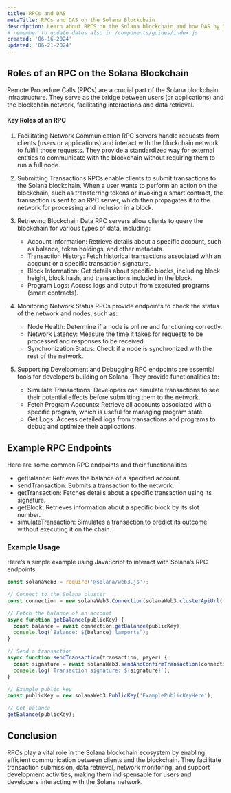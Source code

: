 ```yaml
---
title: RPCs and DAS
metaTitle: RPCs and DAS on the Solana Blockchain
description: Learn about RPCS on the Solana blockchain and how DAS by Metaplex aids in storing and reading data on Solana.
# remember to update dates also in /components/guides/index.js
created: '06-16-2024'
updated: '06-21-2024'
---
```


## Roles of an RPC on the Solana Blockchain
Remote Procedure Calls (RPCs) are a crucial part of the Solana blockchain infrastructure. They serve as the bridge between users (or applications) and the blockchain network, facilitating interactions and data retrieval.

#### Key Roles of an RPC
1. Facilitating Network Communication
RPC servers handle requests from clients (users or applications) and interact with the blockchain network to fulfill those requests. They provide a standardized way for external entities to communicate with the blockchain without requiring them to run a full node.

2. Submitting Transactions
RPCs enable clients to submit transactions to the Solana blockchain. When a user wants to perform an action on the blockchain, such as transferring tokens or invoking a smart contract, the transaction is sent to an RPC server, which then propagates it to the network for processing and inclusion in a block.

3. Retrieving Blockchain Data
RPC servers allow clients to query the blockchain for various types of data, including:

   - Account Information: Retrieve details about a specific account, such as balance, token holdings, and other metadata.
   - Transaction History: Fetch historical transactions associated with an account or a specific transaction signature.
   - Block Information: Get details about specific blocks, including block height, block hash, and transactions included in the block.
   - Program Logs: Access logs and output from executed programs (smart contracts).

4. Monitoring Network Status
RPCs provide endpoints to check the status of the network and nodes, such as:

   - Node Health: Determine if a node is online and functioning correctly.
   - Network Latency: Measure the time it takes for requests to be processed and responses to be received.
   - Synchronization Status: Check if a node is synchronized with the rest of the network.

5. Supporting Development and Debugging
RPC endpoints are essential tools for developers building on Solana. They provide functionalities to:

   - Simulate Transactions: Developers can simulate transactions to see their potential effects before submitting them to the network.
   - Fetch Program Accounts: Retrieve all accounts associated with a specific program, which is useful for managing program state.
   - Get Logs: Access detailed logs from transactions and programs to debug and optimize their applications.

## Example RPC Endpoints
Here are some common RPC endpoints and their functionalities:

- getBalance: Retrieves the balance of a specified account.
- sendTransaction: Submits a transaction to the network.
- getTransaction: Fetches details about a specific transaction using its signature.
- getBlock: Retrieves information about a specific block by its slot number.
- simulateTransaction: Simulates a transaction to predict its outcome without executing it on the chain.

### Example Usage
Here’s a simple example using JavaScript to interact with Solana’s RPC endpoints:

```javascript
const solanaWeb3 = require('@solana/web3.js');

// Connect to the Solana cluster
const connection = new solanaWeb3.Connection(solanaWeb3.clusterApiUrl('mainnet-beta'), 'confirmed');

// Fetch the balance of an account
async function getBalance(publicKey) {
  const balance = await connection.getBalance(publicKey);
  console.log(`Balance: ${balance} lamports`);
}

// Send a transaction
async function sendTransaction(transaction, payer) {
  const signature = await solanaWeb3.sendAndConfirmTransaction(connection, transaction, [payer]);
  console.log(`Transaction signature: ${signature}`);
}

// Example public key
const publicKey = new solanaWeb3.PublicKey('ExamplePublicKeyHere');

// Get balance
getBalance(publicKey);
```

## Conclusion
RPCs play a vital role in the Solana blockchain ecosystem by enabling efficient communication between clients and the blockchain. They facilitate transaction submission, data retrieval, network monitoring, and support development activities, making them indispensable for users and developers interacting with the Solana network.